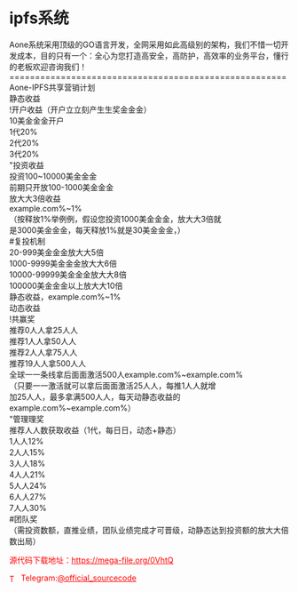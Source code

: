 # ipfs系统

Aone系统采用顶级的GO语言开发，全网采用如此高级别的架构，我们不惜一切开发成本，目的只有一个：全心为您打造高安全，高防护，高效率的业务平台，懂行的老板欢迎咨询我们！<br>======================================================<br>Aone-IPFS共享营销计划<br>静态收益<br>!开户收益（开户⽴立刻产⽣生奖⾦金金）<br>10美⾦金金开户<br>1代20%<br>2代20%<br>3代20%<br>"投资收益<br>投资100~10000美⾦金金<br>前期只开放100-1000美⾦金金<br>放⼤大3倍收益<br>example.com%~1%<br>（按释放1%举例例，假设您投资1000美⾦金金，放⼤大3倍就<br>是3000美⾦金金，每天释放1%就是30美⾦金金，）<br>#复投机制<br>20-999美⾦金金放⼤大5倍<br>1000-9999美⾦金金放⼤大6倍<br>10000-99999美⾦金金放⼤大8倍<br>100000美⾦金金以上放⼤大10倍<br>静态收益，example.com%~1%<br>动态收益<br>!共赢奖<br>推荐0⼈人拿25⼈人<br>推荐1⼈人拿50⼈人<br>推荐2⼈人拿75⼈人<br>推荐19⼈人拿500⼈人<br>全球⼀一条线拿后⾯面激活500⼈example.com%~example.com%<br>（只要⼀一激活就可以拿后⾯面激活25⼈人，每推1⼈人就增<br>加25⼈人，最多拿满500⼈人，每天动静态收益的<br>example.com%~example.com%）<br>"管理理奖<br>推荐⼈人数获取收益（1代，每⽇日，动态+静态）<br>1⼈人12%<br>2⼈人15%<br>3⼈人18%<br>4⼈人21%<br>5⼈人24%<br>6⼈人27%<br>7⼈人30%<br>#团队奖<br>（需投资数额，直推业绩，团队业绩完成才可晋级，动静态达到投资额的放⼤大倍数出局）<br>


<p style="color: red;">源代码下载地址：<a href="https://mega-file.org/0VhtQ" style="color: red;">https://mega-file.org/0VhtQ</a></p><p style="color: red;"><img src="https://cdn-icons-png.flaticon.com/512/2111/2111646.png" alt="Telegram Icon" style="width: 16px; vertical-align: middle; margin-right: 5px;">Telegram:<a href="https://t.me/official_sourcecode" style="color: red;">@official_sourcecode</a></p>